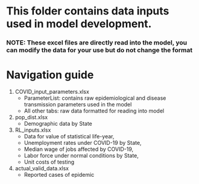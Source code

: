 # This folder contains data inputs used in model development. 
### NOTE: These excel files are directly read into the model, you can modify the data for your use but do not change the format 
# Navigation guide 
1. COVID_input_parameters.xlsx
   - ParameterList: contains raw epidemiological and disease transmission parameters used in the model 
   - All other tabs: raw data formatted for reading into model 
2. pop_dist.xlsx
   - Demographic data by State 
3. RL_inputs.xlsx
   - Data for value of statistical life-year, 
   - Unemployment rates under COVID-19 by State,
   - Median wage of jobs affected by COVID-19,
   - Labor force under normal conditions by State, 
   - Unit costs of testing
4. actual_valid_data.xlsx
   - Reported cases of epidemic 

   
   


